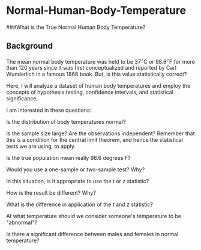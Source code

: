 # Normal-Human-Body-Temperature

###What is the True Normal Human Body Temperature?

## Background
The mean normal body temperature was held to be 37$^{\circ}$C or 98.6$^{\circ}$F for more than 120 years since it was first conceptualized and reported by Carl Wunderlich in a famous 1868 book. But, is this value statistically correct?


Here, I  will analyze a dataset of human body temperatures and employ the concepts of hypothesis testing, confidence intervals, and statistical significance.

I am interested in these questions:

Is the distribution of body temperatures normal?

Is the sample size large? Are the observations independent?
Remember that this is a condition for the central limit theorem, and hence the statistical tests we are using, to apply.

Is the true population mean really 98.6 degrees F?

Would you use a one-sample or two-sample test? Why?

In this situation, is it appropriate to use the $t$ or $z$ statistic?

How is the result be different? Why?

What is  the difference in application of the $t$ and $z$ statistic?

At what temperature should we consider someone's temperature to be "abnormal"?

Is there a significant difference between males and females in normal temperature?




